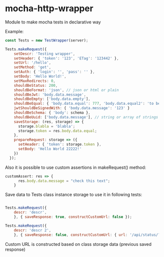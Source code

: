 # mocha-http-wrapper

Module to make mocha tests in declarative way

Example:  

```javascript
const Tests = new TestWrapper(server);

Tests.makeRequest({
    setDescr: 'Testing wrapper',
    setHeader: { 'token': '123', 'ETag': '123442' },
    setUrl: '/hello',
    setMethod: 'get',
    setAuth: { 'login': '', 'pass': '' },
    setBody: 'Hello World!',
    setMaxRedirects: 0,
    shouldBeStatus: 200,
    shouldBeFormat: 'json', // json or html or plain
    shouldBeJwt: 'body.data.message',
    shouldBeEmpty: ['body.data.empty'],
    shouldBeEqual: { 'body.data.equal': 777, 'body.data.equal2': 'to be equal' },
    jwtShouldBeSignedWith: { 'body.data.message': '123' }
    shouldBeSchema: { 'body': schema },
    shouldBeUuid: ['body.data.message'], // string or array of strings
    saveStorage: (res, storage) => {
      storage.blabla = 'blabla';
      storage.token = res.body.data.equal;
    },
    prepareRequest: storage => ({
      setHeader: { 'token': storage.token },
      setBody: 'Hello World 22222!'
    })
  });
```

Also it is possible to use custom assertions in makeRequest() method:
```javascript
customAssert: res => {
      res.body.data.message = "check this text";
    }
```

Save data to Tests class instance storage to use it in following tests:
```javascript

Tests.makeRequest({
    descr: 'descr',
    }, { saveResponse: true, constructCustomUrl: false });

Tests.makeRequest({
    descr: 'descr 2',
    }, { saveResponse: false, constructCustomUrl: { url: '/api/status/?uuid=', params: 'body.data.message' } });
```

Custom URL is constructed based on class storage data (previous saved response)